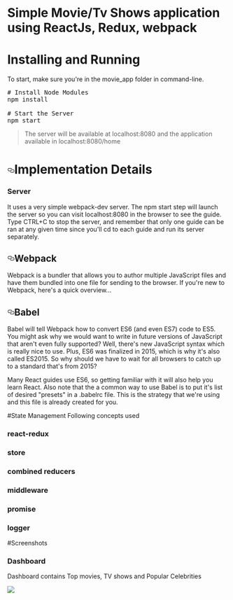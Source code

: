 # Simple Movie/Tv Shows application using ReactJs, Redux, webpack

# Installing and Running
To start, make sure you're in the movie_app folder in command-line.

<pre><span class="pl-c"># Install Node Modules</span>
npm install

<span class="pl-c"># Start the Server</span>
npm start
</pre>

<blockquote>
<p>The server will be available at localhost:8080 and the application available in localhost:8080/home</p>
</blockquote>

<h1><a id="user-content-implementation-details" class="anchor" href="#" aria-hidden="true"><svg aria-hidden="true" class="octicon octicon-link" height="16" version="1.1" viewBox="0 0 16 16" width="16"><path d="M4 9h1v1H4c-1.5 0-3-1.69-3-3.5S2.55 3 4 3h4c1.45 0 3 1.69 3 3.5 0 1.41-.91 2.72-2 3.25V8.59c.58-.45 1-1.27 1-2.09C10 5.22 8.98 4 8 4H4c-.98 0-2 1.22-2 2.5S3 9 4 9zm9-3h-1v1h1c1 0 2 1.22 2 2.5S13.98 12 13 12H9c-.98 0-2-1.22-2-2.5 0-.83.42-1.64 1-2.09V6.25c-1.09.53-2 1.84-2 3.25C6 11.31 7.55 13 9 13h4c1.45 0 3-1.69 3-3.5S14.5 6 13 6z"></path></svg></a>Implementation Details</h1>


<h3>Server</h3>

<p>It uses a very simple webpack-dev server. The npm start step will launch the server so you can visit localhost:8080 in the browser to see the guide. Type CTRL+C to stop the server, and remember that only one guide can be ran at any given time since you'll cd to each guide and run its server separately.</p>

<h2><a id="user-content-webpack" class="anchor" href="#webpack" aria-hidden="true"><svg aria-hidden="true" class="octicon octicon-link" height="16" version="1.1" viewBox="0 0 16 16" width="16"><path d="M4 9h1v1H4c-1.5 0-3-1.69-3-3.5S2.55 3 4 3h4c1.45 0 3 1.69 3 3.5 0 1.41-.91 2.72-2 3.25V8.59c.58-.45 1-1.27 1-2.09C10 5.22 8.98 4 8 4H4c-.98 0-2 1.22-2 2.5S3 9 4 9zm9-3h-1v1h1c1 0 2 1.22 2 2.5S13.98 12 13 12H9c-.98 0-2-1.22-2-2.5 0-.83.42-1.64 1-2.09V6.25c-1.09.53-2 1.84-2 3.25C6 11.31 7.55 13 9 13h4c1.45 0 3-1.69 3-3.5S14.5 6 13 6z"></path></svg></a>Webpack</h2>


<p>Webpack is a bundler that allows you to author multiple JavaScript files and have them bundled into one file for sending to the browser. If you're new to Webpack, here's a quick overview...

</p>

<h2><a id="user-content-babel" class="anchor" href="#babel" aria-hidden="true"><svg aria-hidden="true" class="octicon octicon-link" height="16" version="1.1" viewBox="0 0 16 16" width="16"><path d="M4 9h1v1H4c-1.5 0-3-1.69-3-3.5S2.55 3 4 3h4c1.45 0 3 1.69 3 3.5 0 1.41-.91 2.72-2 3.25V8.59c.58-.45 1-1.27 1-2.09C10 5.22 8.98 4 8 4H4c-.98 0-2 1.22-2 2.5S3 9 4 9zm9-3h-1v1h1c1 0 2 1.22 2 2.5S13.98 12 13 12H9c-.98 0-2-1.22-2-2.5 0-.83.42-1.64 1-2.09V6.25c-1.09.53-2 1.84-2 3.25C6 11.31 7.55 13 9 13h4c1.45 0 3-1.69 3-3.5S14.5 6 13 6z"></path></svg></a>Babel</h2>

<p>Babel will tell Webpack how to convert ES6 (and even ES7) code to ES5. You might ask why we would want to write in future versions of JavaScript that aren't even fully supported? Well, there's new JavaScript syntax which is really nice to use. Plus, ES6 was finalized in 2015, which is why it's also called ES2015. So why should we have to wait for all browsers to catch up to a standard that's from 2015?

Many React guides use ES6, so getting familiar with it will also help you learn React. Also note that the a common way to use Babel is to put it's list of desired "presets" in a .babelrc file. This is the strategy that we're using and this file is already created for you.</p>

#State Management
Following concepts used
<h3> react-redux </h3>
<h3> store </h3>
<h3> combined reducers </h3>
<h3> middleware </h3>
<h3> promise </h3>
<h3> logger </h3>

#Screenshots

<h3> Dashboard </h3>
<p> Dashboard contains Top movies, TV shows and Popular Celebrities </p>
<img src="https://raw.githubusercontent.com/venkateshvangala/reactJs/master/movie_app/src/images/screenshots/Dashboard.png" />
